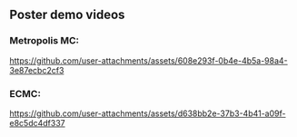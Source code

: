 

## Poster demo videos
### Metropolis MC:


https://github.com/user-attachments/assets/608e293f-0b4e-4b5a-98a4-3e87ecbc2cf3


### ECMC:


https://github.com/user-attachments/assets/d638bb2e-37b3-4b41-a09f-e8c5dc4df337

